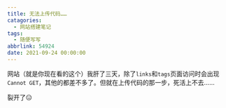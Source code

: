 ```yaml
---
title: 无法上传代码……
catagories:
  - 网站搭建笔记
tags:
  - 随便写写
abbrlink: 54924
date: 2021-09-24 00:00:00
---
```


网站（就是你现在看的这个）我肝了三天，除了`links`和`tags`页面访问时会出现`Cannot GET`，其他的都差不多了。但就在上传代码的那一步，死活上不去……

裂开了😑